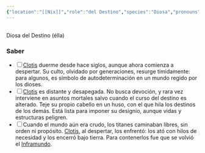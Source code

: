 ```yaml
---
{"location":"[[Nix]]","role":"del Destino","species":"Diosa","pronouns":"élla","reference":"","description":"Diosa del Destino (élla)","statblock":"","patron":"","type":"Personas","dg-publish":true,"dg-publish-dm":true,"dg-path":"Dioses/Clotis.md","permalink":"/dioses/clotis/","dgPassFrontmatter":true}
---
```


<p><span><div data-callout-metadata="" data-callout-fold="" data-callout="info" class="callout node-insert-event"><div class="callout-title" dir="auto"><div class="callout-icon"><svg width="16" height="16"></svg></div><div class="callout-title-inner">Diosa del Destino (élla)</div></div></div></span></p><h3><span>Saber</span></h3><div><ul class="contains-task-list"><li data-task="x" class="dataview task-list-item is-checked"><input type="checkbox" class="dataview task-list-item-checkbox"><span><a data-tooltip-position="top" aria-label="Personas/Clotis" data-href="Personas/Clotis" href="Personas/Clotis" class="internal-link" target="_blank" rel="noopener nofollow">Clotis</a> duerme desde hace siglos, aunque ahora comienza a despertar. Su culto, olvidado por generaciones, resurge tímidamente: para algunos, es símbolo de autodeterminación en un mundo regido por los dioses.</span></li><li data-task="x" class="dataview task-list-item is-checked"><input type="checkbox" class="dataview task-list-item-checkbox"><span><a data-tooltip-position="top" aria-label="Personas/Clotis" data-href="Personas/Clotis" href="Personas/Clotis" class="internal-link" target="_blank" rel="noopener nofollow">Clotis</a> es distante y desapegada. No busca devoción, y rara vez interviene en asuntos mortales salvo cuando el curso del destino es alterado. Teje su propio cabello en un huso, con el que hila los destinos de los demás. Está lista para imponer su designio, aunque vidas y estructuras peligren.</span></li><li data-task="x" class="dataview task-list-item is-checked"><input type="checkbox" class="dataview task-list-item-checkbox"><span>Cuando el mundo aún era crudo, los titanes caminaban libres, sin orden ni propósito. <a data-tooltip-position="top" aria-label="Personas/Clotis" data-href="Personas/Clotis" href="Personas/Clotis" class="internal-link" target="_blank" rel="noopener nofollow">Clotis</a>, al despertar, los enfrentó: los ató con hilos de necesidad y los encerró bajo tierra. Para contenerlos fue que se volvió el <a data-tooltip-position="top" aria-label="Lugares/Inframundo" data-href="Lugares/Inframundo" href="Lugares/Inframundo" class="internal-link" target="_blank" rel="noopener nofollow">Inframundo</a>.</span></li></ul></div>